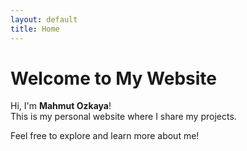 ```yaml
---
layout: default
title: Home
---
```


# Welcome to My Website

Hi, I'm **Mahmut Ozkaya**!  
This is my personal website where I share my projects.

Feel free to explore and learn more about me!
